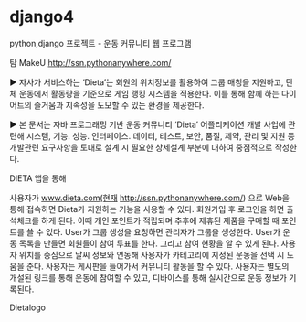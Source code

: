 # django4
python,django 프로젝트 - 운동 커뮤니티 웹 프로그램

탐 MakeU 
http://ssn.pythonanywhere.com/

▶ 자사가 서비스하는 ‘Dieta’는 회원의 위치정보를 활용하여 그룹 매칭을 지원하고, 단체 운동에서 활동량을 기준으로 게임 랭킹 시스템을 적용한다. 이를 통해 함께 하는 다이어트의 즐거움과 지속성을 도모할 수 있는 환경을 제공한다.

▶ 본 문서는 자바 프로그래밍 기반 운동 커뮤니티 ‘Dieta’ 어플리케이션 개발 사업에 관련해 시스템, 기능. 성능. 인터페이스. 데이터, 테스트, 보안, 품질, 제약, 관리 및 지원 등 개발관련 요구사항을 토대로 설계 시 필요한 상세설계 부분에 대하여 중점적으로 작성한다.

DIETA 앱을 통해

사용자가 www.dieta.com(현재 http://ssn.pythonanywhere.com/) 으로 Web을 통해 접속하면 Dieta가 지원하는 기능을 사용할 수 있다.
회원가입 후 로그인을 하면 출석체크를 하게 된다. 이때 개인 포인트가 적립되며 추후에 제휴된 제품을 구매할 때 포인트를 쓸 수 있다.
User가 그룹 생성을 요청하면 관리자가 그룹을 생성한다.
User가 운동 목록을 만들면 회원들이 참여 투표를 한다. 그리고 참여 현황을 알 수 있게 된다. 사용자 위치를 중심으로 날씨 정보와 연동해 사용자가 카테고리에 지정된 운동을 선택 시 도움을 준다.
사용자는 게시판을 들어가서 커뮤니티 활동을 할 수 있다.
사용자는 별도의 개설된 링크를 통해 운동에 참여할 수 있고, 디바이스를 통해 실시간으로 운동 정보가 기록된다. 

Dietalogo
